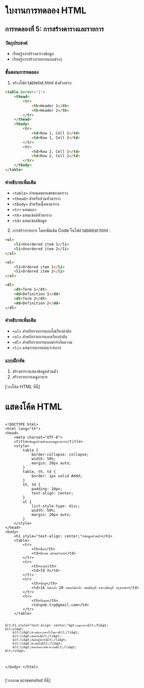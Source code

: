 # ใบงานการทดลอง HTML

## การทดลองที่ 5: การสร้างตารางและรายการ
### วัตถุประสงค์
- เรียนรู้การสร้างตารางข้อมูล
- เรียนรู้การสร้างรายการแบบต่างๆ

### ขั้นตอนการทดลอง
1. สร้างไฟล์ tablelist.html ดังตัวอย่าง:
```html
<table border="1">
    <thead>
        <tr>
            <th>Header 1</th>
            <th>Header 2</th>
        </tr>
    </thead>
    <tbody>
        <tr>
            <td>Row 1, Cell 1</td>
            <td>Row 1, Cell 2</td>
        </tr>
        <tr>
            <td>Row 2, Cell 1</td>
            <td>Row 2, Cell 2</td>
        </tr>
    </tbody>
</table>
```

### คำอธิบายเพิ่มเติม
- `<table>` กำหนดขอบเขตของตาราง
- `<thead>` สำหรับส่วนหัวตาราง
- `<tbody>` สำหรับเนื้อหาตาราง
- `<tr>` แทนแถว
- `<th>` แทนเซลล์หัวตาราง
- `<td>` แทนเซลล์ข้อมูล

2. การสร้างรายการ โดยเพิ่มเติม Code ในไฟล์ tablelist.html :
```html
<ul>
    <li>Unordered item 1</li>
    <li>Unordered item 2</li>
</ul>

<ol>
    <li>Ordered item 1</li>
    <li>Ordered item 2</li>
</ol>

<dl>
    <dt>Term 1</dt>
    <dd>Definition 1</dd>
    <dt>Term 2</dt>
    <dd>Definition 2</dd>
</dl>
```

### คำอธิบายเพิ่มเติม
- `<ul>` สำหรับรายการแบบไม่เรียงลำดับ
- `<ol>` สำหรับรายการแบบเรียงลำดับ
- `<dl>` สำหรับรายการแบบคำจำกัดความ
- `<li>` แทนรายการแต่ละรายการ

### แบบฝึกหัด
1. สร้างตารางแสดงข้อมูลส่วนตัว
2. สร้างรายการเมนูอาหาร

[วางโค้ด HTML ที่นี่]
<!DOCTYPE html>
<html lang="th">
<head>
    <meta charset="UTF-8">
    <title>แสดงโค้ด HTML</title>
</head>
<body>
    <h1>แสดงโค้ด HTML</h1>
    <pre><code>
&lt;!DOCTYPE html&gt;
&lt;html lang="th"&gt;
&lt;head&gt;
    &lt;meta charset="UTF-8"&gt;
    &lt;title&gt;ข้อมูลส่วนตัวและเมนูอาหาร&lt;/title&gt;
    &lt;style&gt;
        table {
            border-collapse: collapse;
            width: 50%;
            margin: 20px auto;
        }
        table, th, td {
            border: 1px solid #ddd;
        }
        th, td {
            padding: 10px;
            text-align: center;
        }
        ul {
            list-style-type: disc;
            width: 50%;
            margin: 20px auto;
        }
    &lt;/style&gt;
&lt;/head&gt;
&lt;body&gt;
    &lt;h1 style="text-align: center;"&gt;ข้อมูลส่วนตัว&lt;/h1&gt;
    &lt;table&gt;
        &lt;tr&gt;
            &lt;th&gt;ชื่อ&lt;/th&gt;
            &lt;td&gt;ธีรภพ พรหมวิหาร&lt;/td&gt;
        &lt;/tr&gt;
        &lt;tr&gt;
            &lt;th&gt;อายุ&lt;/th&gt;
            &lt;td&gt;19 ปี&lt;/td&gt;
        &lt;/tr&gt;
        &lt;tr&gt;
            &lt;th&gt;ที่อยู่&lt;/th&gt;
            &lt;td&gt;16 ร่มเกล้า 20 ถนนร่มเกล้า เขตมีนบุรี เเขวงมีนบุรี กรุงเทพฯ&lt;/td&gt;
        &lt;/tr&gt;
        &lt;tr&gt;
            &lt;th&gt;อีเมล&lt;/th&gt;
            &lt;td&gt;pob.trp@gmail.com&lt;/td&gt;
        &lt;/tr&gt;
    &lt;/table&gt;

    &lt;h1 style="text-align: center;"&gt;เมนูอาหาร&lt;/h1&gt;
    &lt;ul&gt;
        &lt;li&gt;ข้าวผัดกระเพราไก่ไข่ดาว&lt;/li&gt;
        &lt;li&gt;ต้มยำกุ้ง&lt;/li&gt;
        &lt;li&gt;ส้มตำปูปลาร้า&lt;/li&gt;
        &lt;li&gt;ข้าวมันไก่&lt;/li&gt;
        &lt;li&gt;ขนมจีนแกงเขียวหวาน&lt;/li&gt;
    &lt;/ul&gt;
    
&lt;/body&gt;
&lt;/html&gt;
    </code></pre>
</body>
</html>

[วางภาพ screenshot ที่นี่]

